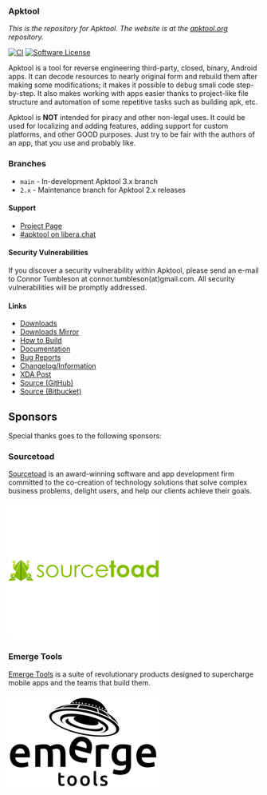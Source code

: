 ### Apktool
_This is the repository for Apktool. The website is at the [apktool.org](https://github.com/iBotPeaches/apktool.org) repository._

[![CI](https://github.com/iBotPeaches/Apktool/actions/workflows/build.yml/badge.svg)](https://github.com/iBotPeaches/Apktool/actions/workflows/test.yml)
[![Software License](https://img.shields.io/badge/license-Apache%202.0-brightgreen.svg)](https://github.com/iBotPeaches/Apktool/blob/master/LICENSE.md)

Apktool is a tool for reverse engineering third-party, closed, binary, Android apps. It can decode resources to nearly original form and rebuild them after making some modifications; it makes it possible to debug smali code step-by-step. It also makes working with apps easier thanks to project-like file structure and automation of some repetitive tasks such as building apk, etc.

Apktool is **NOT** intended for piracy and other non-legal uses. It could be used for localizing and adding features, adding support for custom platforms, and other GOOD purposes. Just try to be fair with the authors of an app, that you use and probably like.

### Branches
- `main` - In-development Apktool 3.x branch
- `2.x` - Maintenance branch for Apktool 2.x releases

#### Support
- [Project Page](https://apktool.org)
- [#apktool on libera.chat](https://web.libera.chat)

#### Security Vulnerabilities

If you discover a security vulnerability within Apktool, please send an e-mail to Connor Tumbleson at connor.tumbleson(at)gmail.com. All security vulnerabilities will be promptly addressed.

#### Links
- [Downloads](https://bitbucket.org/iBotPeaches/apktool/downloads)
- [Downloads Mirror](https://connortumbleson.com/apktool)
- [How to Build](https://apktool.org/docs/build)
- [Documentation](https://apktool.org/wiki/the-basics/intro)
- [Bug Reports](https://github.com/iBotPeaches/Apktool/issues)
- [Changelog/Information](https://apktool.org/blog)
- [XDA Post](https://forum.xda-developers.com/t/util-dec-2-2020-apktool-tool-for-reverse-engineering-apk-files.1755243/)
- [Source (GitHub)](https://github.com/iBotPeaches/Apktool)
- [Source (Bitbucket)](https://bitbucket.org/iBotPeaches/apktool/)


## Sponsors

Special thanks goes to the following sponsors:

### Sourcetoad
[Sourcetoad](https://sourcetoad.com/) is an award-winning software and app development firm committed to the co-creation of technology solutions that solve complex business problems, delight users, and help our clients achieve their goals.

<a href="https://www.sourcetoad.com" alt="Sourcetoad">
    <picture>
        <img src="https://github.com/ibotpeaches/apktool/raw/master/.github/assets/sponsors/sourcetoad-horizontal.svg">
    </picture>
</a>

### Emerge Tools

[Emerge Tools](https://www.emergetools.com) is a suite of revolutionary products designed to supercharge mobile apps and the teams that build them.

<a href="https://www.emergetools.com" alt="Emerge Tools">
    <picture>
        <source media="(prefers-color-scheme: dark)" srcset="https://github.com/ibotpeaches/apktool/raw/master/.github/assets/sponsors/emerge-tools-vertical-white.svg">
        <source media="(prefers-color-scheme: light)" srcset="https://github.com/ibotpeaches/apktool/raw/master/.github/assets/sponsors/emerge-tools-vertical-black.svg">
        <img src="https://github.com/ibotpeaches/apktool/raw/master/.github/assets/sponsors/emerge-tools-vertical-black.svg">
    </picture>
</a>
